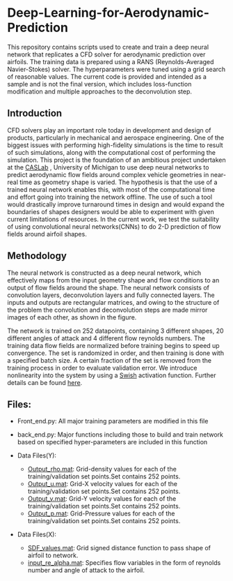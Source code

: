 # Deep-Learning-for-Aerodynamic-Prediction
This repository contains scripts used to create and train a deep neural network that replicates a CFD solver for aerodynamic prediction over airfoils. The training data is prepared using a RANS (Reynolds-Averaged Navier-Stokes) solver. The hyperparameters were tuned using a grid search of reasonable values. The current code is provided and intended as a sample and is not the final version, which includes loss-function modification and multiple approaches to the deconvolution step.

## Introduction

CFD solvers play an important role today in development and design of products, particularly in mechanical and aerospace engineering. One of the biggest issues with performing high-fidelity simulations is the time to result of such simulations, along with the computational cost of performing the simulation. This project is the foundation of an ambitious project undertaken at the [CASLab](https://caslab.engin.umich.edu/) , University of Michigan to use deep neural networks to predict aerodynamic flow fields around complex vehicle geometries in near-real time as geometry shape is varied. The hypothesis is that the use of a trained neural network enables this, with most of the computational time and effort going into training the network offline. The use of such a tool would drastically improve turnaround times in design and would expand the boundaries of shapes designers would be able to experiment with given current limitations of resources.
In the current work, we test the suitability of using convolutional neural networks(CNNs) to do 2-D prediction of flow fields around airfoil shapes.

## Methodology

The neural network is constructed as a deep neural network, which effectively maps from the input geometry shape and flow conditions to an output of flow fields around the shape. The neural network consists of convolution layers, deconvolution layers and fully connected layers. The inputs and outputs are rectangular matrices, and owing to the structure of the problem the convolution and deconvolution steps are made mirror images of each other, as shown in the figure.

The network is trained on 252 datapoints, containing 3 different shapes, 20 different angles of attack and 4 different flow reynolds numbers. The training data flow fields are normalized before training begins to speed up convergence. The set is randomized in order, and then training is done with a specified batch size. A certain fraction of the set is removed from the training process in order to evaluate validation error. We introduce nonlinearity into the system by using a [Swish](https://www.machinecurve.com/index.php/2019/05/30/why-swish-could-perform-better-than-relu/) activation function. Further details can be found [here](https://link.springer.com/article/10.1007%2Fs00466-019-01740-0).



## Files:

- Front_end.py: All major training parameters are modified in this file
- back_end.py: Major functions including those to build and train network based on specified hyper-parameters are included in this function

- Data Files(Y):
  - [Output_rho.mat](https://drive.google.com/open?id=1_ctNRiNIIOxGYjDWpLvvXlIOqymNlkOG): Grid-density values for each of the training/validation set points.Set contains 252 points.
  - [Output_u.mat](https://drive.google.com/open?id=1Znny0Xcxh1U5mjomwoDUI2EWo9Bf_miY): Grid-X velocity values for each of the training/validation set points.Set contains 252 points.
  - [Output_v.mat](https://drive.google.com/open?id=1tAfEiq4hrIuMgebKjG3YYPn0qkBJ_Tzm): Grid-Y velocity values for each of the training/validation set points.Set contains 252 points.
  - [Output_p.mat](https://drive.google.com/open?id=1A7Kh-lhZiJLA9_7HpMVd6isfkS_yh9pu): Grid-Pressure values for each of the training/validation set points.Set contains 252 points.
- Data Files(X):
  - [SDF_values.mat](https://drive.google.com/open?id=1HrJhrgdGvfDki4914WIpGZEHICP3u0oU): Grid signed distance function to pass shape of airfoil to network.
  - [input_re_alpha.mat](https://drive.google.com/open?id=1bbLP0lx7TEIl4_-tAs3jo3UogmZPDdhc): Specifies flow variables in the form of reynolds number and angle of attack to the airfoil.
  




